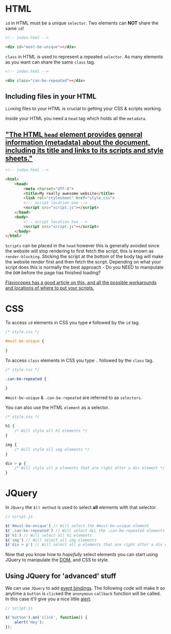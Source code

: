 # HTML
`id` in HTML must be a unique `selector`. Two elements can **NOT** share the same `id`!
```html
<!-- index.html -->

<div id="must-be-unique"></div>
```
`class` in HTML is used to represent a repeated `selector`. As many elements as you want can share the same `class` tag.
```html
<!-- index.html -->

<div class="can-be-repeated"></div>
```

## Including files in your HTML
`Link`ing files to your HTML is crucial to getting your CSS & scripts working.

Inside your HTML you need a `head` tag which holds all the `metadata`.

## ["The HTML `head` element provides general information (metadata) about the document, including its title and links to its scripts and style sheets."](https://developer.mozilla.org/en-US/docs/Web/HTML/Element/head)
```html
<!-- index.html -->

<html>
    <head>
        <meta charset="UTF-8">
        <title>My really awesome website</title>
        <link rel="stylesheet" href="style.css">
        <!-- script location one -->
        <script src="script.js"></script>
    </head>
    <body>
        <!-- script location two -->
        <script src="script.js"></script>
    </body>
</html>
```

`Scripts` can be placed in the `head` however this is generally avoided since the website will stop rendering to first fetch the script, this is known as `render-blocking`. Sticking the script at the bottom of the body tag will make the website render first and then fetch the script. Depending on what your script does this is normally the best approach - Do you NEED to manipulate the `DOM` before the page has finished loading?

[Flaviocopes has a good article on this, and all the possible workarounds and locations of where to put your scripts.](https://flaviocopes.com/javascript-async-defer/)


# CSS
To access `id` elements in CSS you type `#` followed by the `id` tag.
```css
/* style.css */

#must-be-unique {
    
}
```
To access `class` elements in CSS you type `.` followed by the `class` tag.
```css
/* style.css */

.can-be-repeated {

}
```
`#must-be-unique` & `.can-be-repeated` are referred to as `selectors`.

You can also use the HTML `element` as a selector.
```css
/* style.css */

h1 {
    /* Will style all h1 elements */
}

img {
    /* Will style all img elements */
}

div > p {
    /* Will style all p elements that are right after a div element */
}
```

# JQuery
In `JQuery` the `$() method` is used to select **all** elements with that selector.
```js
// script.js

$('#must-be-unique') // Will select the #must-be-unique element
$('.can-be-repeated') // Will select ALL the .can-be-repeated elements
$('h1') // Will select all h1 elements
$('img') // Will select all img elements
$('div > p') // Will select all p elements that are right after a div element
```
Now that you know how to *hopefully* select elements you can start using JQuery to manipulate the [DOM](https://developer.mozilla.org/en-US/docs/Web/API/Document_Object_Model/Introduction#What_is_the_DOM), and CSS to style.
## Using JQuery for 'advanced' stuff
We can use `JQuery` to add [event bindings](https://learn.jquery.com/events/handling-events/). The following code will make it so anytime a `button` is `click`ed the `anonymous` `callback` function will be called. In this case it'll give you a nice little [alert](https://developer.mozilla.org/en-US/docs/Web/API/Window/alert).
```js
// script.js

$('button').on('click', function() {
	alert('Hey');
});
```
